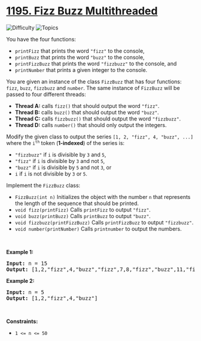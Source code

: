 # [1195. Fizz Buzz Multithreaded](https://leetcode.com/problems/fizz-buzz-multithreaded)

![Difficulty](https://img.shields.io/badge/Difficulty-Medium-blue.svg) ![Topics](https://img.shields.io/badge/Topics-Concurrency-orange.svg)
<br/>

<p>You have the four functions:</p>

<ul>
	<li><code>printFizz</code> that prints the word <code>&quot;fizz&quot;</code> to the console,</li>
	<li><code>printBuzz</code> that prints the word <code>&quot;buzz&quot;</code> to the console,</li>
	<li><code>printFizzBuzz</code> that prints the word <code>&quot;fizzbuzz&quot;</code> to the console, and</li>
	<li><code>printNumber</code> that prints a given integer to the console.</li>
</ul>

<p>You are given an instance of the class <code>FizzBuzz</code> that has four functions: <code>fizz</code>, <code>buzz</code>, <code>fizzbuzz</code> and <code>number</code>. The same instance of <code>FizzBuzz</code> will be passed to four different threads:</p>

<ul>
	<li><strong>Thread A:</strong> calls <code>fizz()</code> that should output the word <code>&quot;fizz&quot;</code>.</li>
	<li><strong>Thread B:</strong> calls <code>buzz()</code> that should output the word <code>&quot;buzz&quot;</code>.</li>
	<li><strong>Thread C:</strong> calls <code>fizzbuzz()</code> that should output the word <code>&quot;fizzbuzz&quot;</code>.</li>
	<li><strong>Thread D:</strong> calls <code>number()</code> that should only output the integers.</li>
</ul>

<p>Modify the given class to output the series <code>[1, 2, &quot;fizz&quot;, 4, &quot;buzz&quot;, ...]</code> where the <code>i<sup>th</sup></code> token (<strong>1-indexed</strong>) of the series is:</p>

<ul>
	<li><code>&quot;fizzbuzz&quot;</code> if <code>i</code> is divisible by <code>3</code> and <code>5</code>,</li>
	<li><code>&quot;fizz&quot;</code> if <code>i</code> is divisible by <code>3</code> and not <code>5</code>,</li>
	<li><code>&quot;buzz&quot;</code> if <code>i</code> is divisible by <code>5</code> and not <code>3</code>, or</li>
	<li><code>i</code> if <code>i</code> is not divisible by <code>3</code> or <code>5</code>.</li>
</ul>

<p>Implement the <code>FizzBuzz</code> class:</p>

<ul>
	<li><code>FizzBuzz(int n)</code> Initializes the object with the number <code>n</code> that represents the length of the sequence that should be printed.</li>
	<li><code>void fizz(printFizz)</code> Calls <code>printFizz</code> to output <code>&quot;fizz&quot;</code>.</li>
	<li><code>void buzz(printBuzz)</code> Calls <code>printBuzz</code> to output <code>&quot;buzz&quot;</code>.</li>
	<li><code>void fizzbuzz(printFizzBuzz)</code> Calls <code>printFizzBuzz</code> to output <code>&quot;fizzbuzz&quot;</code>.</li>
	<li><code>void number(printNumber)</code> Calls <code>printnumber</code> to output the numbers.</li>
</ul>

<p>&nbsp;</p>
<p><strong class="example">Example 1:</strong></p>
<pre><strong>Input:</strong> n = 15
<strong>Output:</strong> [1,2,"fizz",4,"buzz","fizz",7,8,"fizz","buzz",11,"fizz",13,14,"fizzbuzz"]
</pre><p><strong class="example">Example 2:</strong></p>
<pre><strong>Input:</strong> n = 5
<strong>Output:</strong> [1,2,"fizz",4,"buzz"]
</pre>
<p>&nbsp;</p>
<p><strong>Constraints:</strong></p>

<ul>
	<li><code>1 &lt;= n &lt;= 50</code></li>
</ul>

